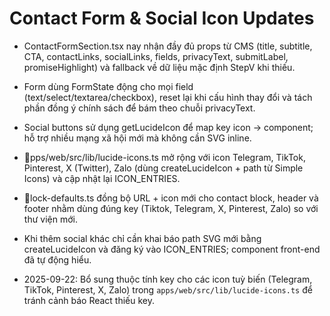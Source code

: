 # Contact Form & Social Icon Updates

- ContactFormSection.tsx nay nhận đầy đủ props từ CMS (title, subtitle, CTA, contactLinks, socialLinks, fields, privacyText, submitLabel, promiseHighlight) và fallback về dữ liệu mặc định StepV khi thiếu.
- Form dùng FormState động cho mọi field (text/select/textarea/checkbox), reset lại khi cấu hình thay đổi và tách phần đồng ý chính sách để bám theo chuỗi privacyText.
- Social buttons sử dụng getLucideIcon để map key icon → component; hỗ trợ nhiều mạng xã hội mới mà không cần SVG inline.
- pps/web/src/lib/lucide-icons.ts mở rộng với icon Telegram, TikTok, Pinterest, X (Twitter), Zalo (dùng createLucideIcon + path từ Simple Icons) và cập nhật lại ICON_ENTRIES.
- lock-defaults.ts đồng bộ URL + icon mới cho contact block, header và footer nhằm dùng đúng key (Tiktok, Telegram, X, Pinterest, Zalo) so với thư viện mới.
- Khi thêm social khác chỉ cần khai báo path SVG mới bằng createLucideIcon và đăng ký vào ICON_ENTRIES; component front-end đã tự động hiểu.

- 2025-09-22: Bổ sung thuộc tính key cho các icon tuỳ biến (Telegram, TikTok, Pinterest, X, Zalo) trong `apps/web/src/lib/lucide-icons.ts` để tránh cảnh báo React thiếu key.
